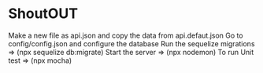 # ShoutOUT
Make a new file as api.json and copy the data from api.defaut.json
Go to config/config.json and configure the database
Run the sequelize migrations =>  (npx sequelize db:migrate)
Start the server => (npx nodemon)
To run Unit test => (npx mocha)